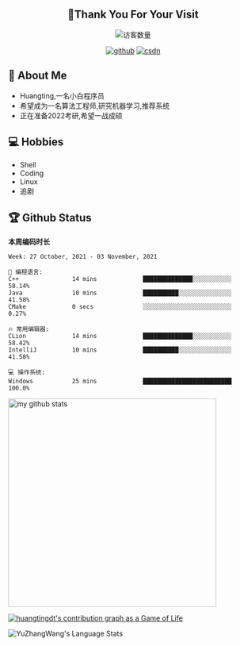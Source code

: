 <h2 align="center">👋Thank You For Your Visit</h2>
<div align="center">
<img src="https://profile-counter.glitch.me/Huangtingdt/count.svg" alt="访客数量">
</div>
  <p align="center">
    <a href="https://github.com/Huangtingdt/Huangtingdt"><img src="https://img.shields.io/badge/GitHub-ff79c6" alt="github"></a>
    <a href="https://blog.csdn.net/qq_43531216"><img src="https://img.shields.io/badge/CSDN-cf000e" alt="csdn"></a>
  </p>

## 🤵 About Me

  - Huangting,一名小白程序员
  - 希望成为一名算法工程师,研究机器学习,推荐系统
  - 正在准备2022考研,希望一战成硕

## 💻 Hobbies

  - Shell
  - Coding
  - Linux
  - 追剧

## 🏆 Github Status



  **本周编码时长**

  <!--START_SECTION:waka-->
```text
Week: 27 October, 2021 - 03 November, 2021

💬 编程语言: 
C++               14 mins             ██████████████░░░░░░░░░░░   58.14% 
Java              10 mins             ██████████░░░░░░░░░░░░░░░   41.58% 
CMake             0 secs              ░░░░░░░░░░░░░░░░░░░░░░░░░   0.27%

🔥 常用编辑器: 
CLion             14 mins             ██████████████░░░░░░░░░░░   58.42% 
IntelliJ          10 mins             ██████████░░░░░░░░░░░░░░░   41.58%

💻 操作系统: 
Windows           25 mins             █████████████████████████   100.0%

```


<!--END_SECTION:waka-->

<p align="left">
<img src="https://github-readme-stats.vercel.app/api?username=huangtingdt&show_icons=true&theme=tokyonight" alt="my github stats" width="420"/>
</P>

  [![huangtingdt's contribution graph as a Game of Life](https://github4life.herokuapp.com/huangtingdt.gif)](https://github4life.herokuapp.com/huangtingdt)

![YuZhangWang's Language Stats](https://github-readme-stats.anuraghazra1.vercel.app/api/top-langs/?username=huangtingdt&show_icons=true)

